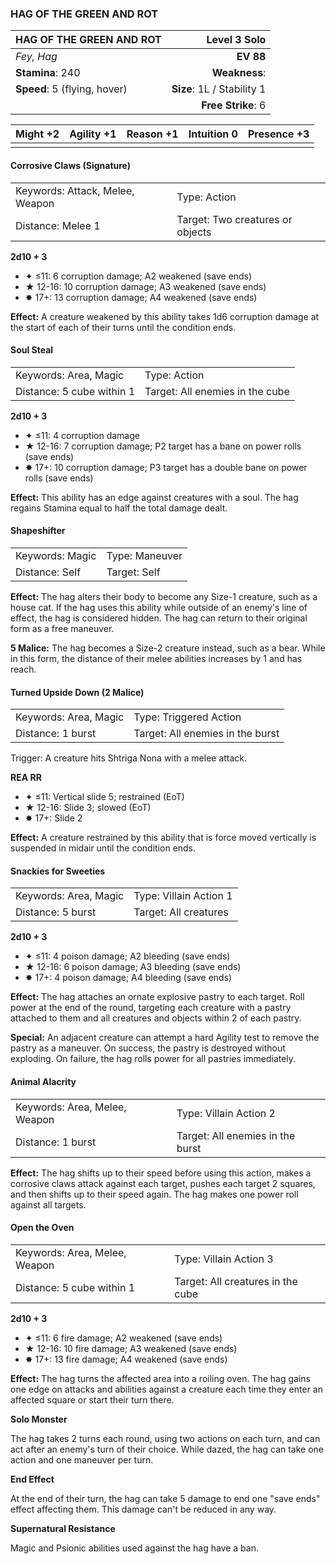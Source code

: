 ### HAG OF THE GREEN AND ROT

| HAG OF THE GREEN AND ROT     |           **Level 3 Solo** |
| :--------------------------- | -------------------------: |
| *Fey, Hag*                   |                  **EV 88** |
| **Stamina**: 240             |              **Weakness**: |
| **Speed**: 5 (flying, hover) | **Size**: 1L / Stability 1 |
|                              |         **Free Strike**: 6 |

| **Might** +2 | **Agility** +1 | **Reason** +1 | **Intuition** 0 | **Presence** +3 |
| ------------ | -------------- | ------------- | --------------- | --------------- |
|              |                |               |                 |                 |

#### Corrosive Claws (Signature)

|                                 |                                  |
| :------------------------------ | :------------------------------- |
| Keywords: Attack, Melee, Weapon | Type: Action                     |
| Distance: Melee 1               | Target: Two creatures or objects |

**2d10 + 3**

- ✦ ≤11: 6 corruption damage; A2 weakened (save ends)
- ★ 12-16: 10 corruption damage; A3 weakened (save ends)
- ✸ 17+: 13 corruption damage; A4 weakened (save ends)

**Effect:** A creature weakened by this ability takes 1d6 corruption damage at the start of each of their turns until the condition ends.

#### Soul Steal

|                           |                                 |
| :------------------------ | :------------------------------ |
| Keywords: Area, Magic     | Type: Action                    |
| Distance: 5 cube within 1 | Target: All enemies in the cube |

**2d10 + 3**

- ✦ ≤11: 4 corruption damage
- ★ 12-16: 7 corruption damage; P2 target has a bane on power rolls (save ends)
- ✸ 17+: 10 corruption damage; P3 target has a double bane on power rolls (save ends)

**Effect:** This ability has an edge against creatures with a soul. The hag regains Stamina equal to half the total damage dealt.

#### Shapeshifter

|                 |                |
| :-------------- | :------------- |
| Keywords: Magic | Type: Maneuver |
| Distance: Self  | Target: Self   |

**Effect:** The hag alters their body to become any Size-1 creature, such as a house cat. If the hag uses this ability while outside of an enemy's line of effect, the hag is considered hidden. The hag can return to their original form as a free maneuver.

**5 Malice:** The hag becomes a Size-2 creature instead, such as a bear. While in this form, the distance of their melee abilities increases by 1 and has reach.

#### Turned Upside Down (2 Malice)

|                       |                                  |
| :-------------------- | :------------------------------- |
| Keywords: Area, Magic | Type: Triggered Action           |
| Distance: 1 burst     | Target: All enemies in the burst |

Trigger: A creature hits Shtriga Nona with a melee attack.

**REA RR**

- ✦ ≤11: Vertical slide 5; restrained (EoT)
- ★ 12-16: Slide 3; slowed (EoT)
- ✸ 17+: Slide 2

**Effect:** A creature restrained by this ability that is force moved vertically is suspended in midair until the condition ends.

#### Snackies for Sweeties

|                       |                        |
| :-------------------- | :--------------------- |
| Keywords: Area, Magic | Type: Villain Action 1 |
| Distance: 5 burst     | Target: All creatures  |

**2d10 + 3**

- ✦ ≤11: 4 poison damage; A2 bleeding (save ends)
- ★ 12-16: 6 poison damage; A3 bleeding (save ends)
- ✸ 17+: 4 poison damage; A4 bleeding (save ends)

**Effect:** The hag attaches an ornate explosive pastry to each target. Roll power at the end of the round, targeting each creature with a pastry attached to them and all creatures and objects within 2 of each pastry.

**Special:** An adjacent creature can attempt a hard Agility test to remove the pastry as a maneuver. On success, the pastry is destroyed without exploding. On failure, the hag rolls power for all pastries immediately.

#### Animal Alacrity

|                               |                                  |
| :---------------------------- | :------------------------------- |
| Keywords: Area, Melee, Weapon | Type: Villain Action 2           |
| Distance: 1 burst             | Target: All enemies in the burst |

**Effect:** The hag shifts up to their speed before using this action, makes a corrosive claws attack against each target, pushes each target 2 squares, and then shifts up to their speed again. The hag makes one power roll against all targets.

#### Open the Oven

|                               |                                   |
| :---------------------------- | :-------------------------------- |
| Keywords: Area, Melee, Weapon | Type: Villain Action 3            |
| Distance: 5 cube within 1     | Target: All creatures in the cube |

**2d10 + 3**

- ✦ ≤11: 6 fire damage; A2 weakened (save ends)
- ★ 12-16: 10 fire damage; A3 weakened (save ends)
- ✸ 17+: 13 fire damage; A4 weakened (save ends)

**Effect:** The hag turns the affected area into a roiling oven. The hag gains one edge on attacks and abilities against a creature each time they enter an affected square or start their turn there.

**Solo Monster**

The hag takes 2 turns each round, using two actions on each turn, and can act after an enemy's turn of their choice. While dazed, the hag can take one action and one maneuver per turn.

**End Effect**

At the end of their turn, the hag can take 5 damage to end one "save ends" effect affecting them. This damage can't be reduced in any way.

**Supernatural Resistance**

Magic and Psionic abilities used against the hag have a ban.
